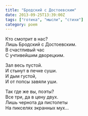 ```yaml
---
title: "Бродский с Достоевским"
date: 2013-09-25T13:39:00Z
tags: ["готика", "мысли", "стихи"]
category: poem
---
```


Кто смотрит в нас?  
Лишь Бродский с Достоевским.  
В счастливый час  
С учтивейшим дворецким.

Зал весь пустой.  
И стынут в печке суши.  
И дым густой,  
И от попсы завяли уши.

Так где же вы, поэты?  
Все три, да в цену двух.  
Лишь чернота да пистолеты  
На пикселях экранных мух…  
